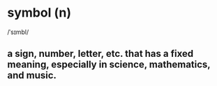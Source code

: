 # symbol (n)

/ˈsɪmbl/

## a sign, number, letter, etc. that has a fixed meaning, especially in science, mathematics, and music.